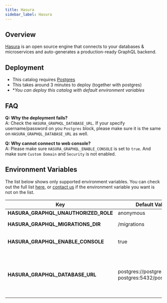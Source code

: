 ```yaml
---
title: Hasura
sidebar_label: Hasura
---
```


## Overview

[Hasura](https://hasura.io) is an open source engine that connects to your databases & microservices and auto-generates a production-ready GraphQL backend.

## Deployment

- This catalog requires [Postgres](/docs/catalogs/postgres)
- This takes around 3 minutes to deploy (together with postgres)
- **You can deploy this catalog with default environment variables*

## FAQ

**Q: Why the deployment fails?**  
A: Check the `HASURA_GRAPHQL_DATABASE_URL`. If your specify username/password on you `Postgres` block, please make sure it is the same on `HASURA_GRAPHQL_DATABASE_URL` as well.  

**Q: Why cannot connect to web console?**  
A: Please make sure `HASURA_GRAPHQL_ENABLE_CONSOLE` is set to `true`. And make sure `Custom Domain` and `Security` is not enabled.  

## Environment Variables

The list below shows only supported environment variables. You can check out the full list [here](https://hasura.io/docs/1.0/graphql/manual/deployment/graphql-engine-flags/reference.html#command-flags), or [contact us](https://discord.gg/QVgqWuw) if the environment variable you want is not on the list.


| Key        | Default Value           | Description  |
| ---  | --- | --- |
| **HASURA_GRAPHQL_UNAUTHORIZED_ROLE** |  anonymous |  |
| **HASURA_GRAPHQL_MIGRATIONS_DIR**     | /migrations      |  migration folder |
| **HASURA_GRAPHQL_ENABLE_CONSOLE** |  true  |  enable web console or not |
| **HASURA_GRAPHQL_DATABASE_URL** |  postgres://postgres:tea@cs-postgres:5432/postgres  |  connection string to postgres database, *default to Postgres catalog* |